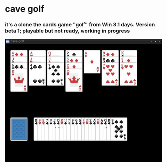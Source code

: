 # cave golf  
### it's a clone the cards game "golf" from Win 3.1 days. Version beta 1; playable but not ready, working in progress

![beta_1](/misc/screenshot.jpg)
